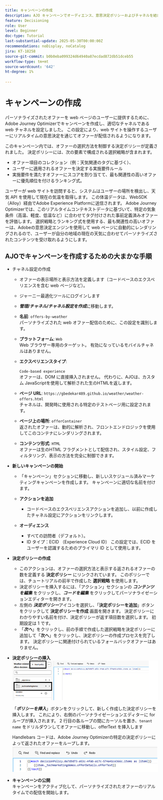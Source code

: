 ```yaml
---
title: キャンペーンの作成
description: AJO キャンペーンでオーディエンス、意思決定ポリシーおよびチャネルを結び付け、顧客のタッチポイントをまたいで適切なタイミングでパーソナライズされたオファーを提供する方法を説明します。
feature: Decisioning
role: User
level: Beginner
doc-type: Tutorial
last-substantial-update: 2025-05-30T00:00:00Z
recommendations: noDisplay, noCatalog
jira: KT-18258
source-git-commit: b0b0eba099324d64940a87ecdad872db51dceb55
workflow-type: tm+mt
source-wordcount: '642'
ht-degree: 1%

---
```


# キャンペーンの作成

パーソナライズされたオファーを web ページのユーザーに提供するために、Adobe Journey Optimizerでキャンペーンを作成し、適切なチャネルである web チャネルを設定しました。 この設定により、web サイトを操作するユーザーにリアルタイムの意思決定を通じてオファーが配信されるようになります。

このキャンペーン内では、オファーの選択方法を制御する決定ポリシーが定義されました。 決定ポリシーには、次の要素で構成される選択戦略が含まれます。

- オファー項目のコレクション（例：天気関連のタグに基づく）、
- ユーザーに適用されるオファーを決定する実施要件ルール
- 実施要件を満たすオファーにスコアを割り当てて、最も関連性の高いオファーに優先順位を付けるランキング式。

ユーザーが web サイトを訪問すると、システムはユーザーの場所を検出し、天気 API を使用して現在の気温を取得します。 この体温データは、WebSDK（Alloy）経由でAdobe Experience Platformに送信されます。 Adobe Journey Optimizerでは、このリアルタイムコンテキストデータに基づいて、特定の気象条件（高温、軽度、低温など）に合わせてタグ付けされた事前定義済みオファーを評価します。 選択戦略とランキング式を使用する、最も関連性の高いオファーは、Adobeの意思決定エンジンを使用して web ページに自動的にレンダリングされるので、ユーザーが自分の地域の現在の天気に合わせてパーソナライズされたコンテンツを受け取れるようにします。


## AJOでキャンペーンを作成するための大まかな手順

- チャネル設定の作成
   - オファーの表示場所と表示方法を定義します（コードベースのエクスペリエンスを含む web ページなど）。
   - ジャーニー最適化ツールにログインします
   - _&#x200B;**管理/チャネル/チャネル設定を作成**&#x200B;_ に移動します。
   - **名前**: `offers-by-weather`\
     パーソナライズされた web オファー配信のために、この設定を識別します。
   - **プラットフォーム**: `Web`\
     Web ブラウザー専用のターゲット。 有効になっているモバイルチャネルはありません。
   - **エクスペリエンスタイプ**:

     `Code-based experience`\
     オファーは、DOM に直接挿入されません。 代わりに、AJOは、カスタム JavaScriptを使用して解析された生のHTMLを返します。
   - **ページ URL**: `https://gbedekar489.github.io/weather/weather-offers.html`\
     チャネルは、開発時に使用される特定のテストページ用に設定されます。
   - **ページ上の場所**: `offerContainer`\
     返されたオファーは、動的に解析され、フロントエンドロジックを使用してこのコンテナにレンダリングされます。

   - **コンテンツ形式**: `HTML`\
     オファーは生のHTML フラグメントとして配信され、スタイル設定、フィルタリング、表示の方法を完全に制御できます。


- **新しいキャンペーンの開始**
   - 「キャンペーン」セクションに移動し、新しいスケジュール済みマーケティングキャンペーンを作成します。 キャンペーンに適切な名前を付けます。
   - **アクションを追加**
      - コードベースのエクスペリエンスアクションを追加し、以前に作成したチャネル設定にアクションをリンクします。



   - **オーディエンス**
      - すべての訪問者（デフォルト）。
      - ID タイプ：ECID （Experience Cloud ID）
この設定では、ECID をユーザーを認識するためのプライマリ ID として使用します。


- **決定ポリシーの作成**
   - このアクションは、オファーの選択方法と表示する返されるオファーの数を定義する **決定ポリシー** にリンクされています。 このポリシーでは、チュートリアルの前半で作成した **選択戦略** を使用します。
   - 決定ポリシーを挿入するには、「アクション」セクションの **_コンテンツを編集_** をクリックし、**_コードを編集_** をクリックしてパーソナライゼーションエディターを開きます。
   - 左側の _&#x200B;**決定ポリシー**&#x200B;_ アイコンを選択し、「**決定ポリシーを追加**」ボタンをクリックして **決定ポリシーを作成** 画面を開きます。 決定ポリシーにわかりやすい名前を付け、決定ポリシーが返す項目数を選択します。 初期設定は 1 です。
   - 「**_次へ_**」をクリックし、前の手順で作成した選択戦略を決定ポリシーに追加して「**次へ**」をクリックし、決定ポリシーの作成プロセスを完了します。 決定ポリシーに関連付けられているフォールバックオファーはありません。



- **決定ポリシーの挿入**
  ![personalization-editor](assets/personalization-editor.png)

  「_&#x200B;**ポリシーを挿入**&#x200B;_」ボタンをクリックして、新しく作成した決定ポリシーを挿入します。 これにより、右側のパーソナライゼーションエディターに for ループが挿入されます。
2 行目の各ループの間にカーソルを置き、`tenant name` をドリルダウンしてオファーに移動し、offerText を挿入します

  Handlebars コードは、Adobe Journey Optimizerの特定の決定ポリシーによって返されたオファーをループします。
  ![ ハンドルバー ](assets/handlebar-code.png)

- **キャンペーンの公開**\
  キャンペーンをアクティブ化して、パーソナライズされたオファーのリアルタイムでの配信を開始します。


